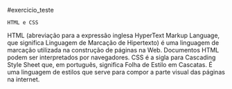  #exercicio_teste 

    HTML e CSS

    
HTML (abreviação para a expressão inglesa HyperText Markup Language, que significa Linguagem de Marcação de Hipertexto) é uma linguagem de marcação utilizada na construção de páginas na Web. Documentos HTML podem ser interpretados por navegadores. 
CSS é a sigla para Cascading Style Sheet que, em português, significa Folha de Estilo em Cascatas. É uma linguagem de estilos que serve para compor a parte visual das páginas na internet.



